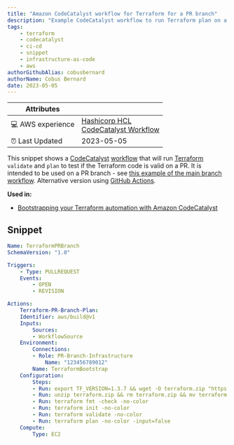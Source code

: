 ```yaml
---
title: "Amazon CodeCatalyst workflow for Terraform for a PR branch"
description: "Example CodeCatalyst workflow to run Terraform plan on a PR branch."
tags:
    - terraform
    - codecatalyst
    - ci-cd
    - snippet
    - infrastructure-as-code
    - aws
authorGithubAlias: cobusbernard
authorName: Cobus Bernard
date: 2023-05-05
---
```


| Attributes             |                                                                 |
|------------------------|-----------------------------------------------------------------|
| 💻 AWS experience      | [Hashicorp HCL](https://github.com/hashicorp/hcl) <br> [CodeCatalyst Workflow](https://docs.aws.amazon.com/codecatalyst/latest/userguide/workflow-reference.html?sc_channel=el&sc_campaign=devopswave&sc_content=snp_tf_cc_pr&sc_geo=mult&sc_country=mult&sc_outcome=acq) |
| ⏰ Last Updated        | 2023-05-05                                                       |

This snippet shows a [CodeCatalyst](https://codecatalyst.aws?sc_channel=el&sc_campaign=devopswave&sc_content=snp_tf_cc_pr&sc_geo=mult&sc_country=mult&sc_outcome=acq) [workflow](https://docs.aws.amazon.com/codecatalyst/latest/userguide/workflow-reference.html?sc_channel=el&sc_campaign=devopswave&sc_content=snp_tf_cc_pr&sc_geo=mult&sc_country=mult&sc_outcome=acq) that will run [Terraform](https://terraform.io) `validate` and `plan` to test if the Terraform code is valid on a PR. It is intended to be used on a PR branch - see [this example of the main branch workflow](./terraform-codecatalyst-workflow/). Alternative version using [GitHub Actions](./terraform-codecatalyst-github-actions-workflow-PR-branch/).

**Used in:**

* [Bootstrapping your Terraform automation with Amazon CodeCatalyst](../../tutorials/bootstrapping-terraform-automation-amazon-codecatalyst)

## Snippet

```yaml
Name: TerraformPRBranch
SchemaVersion: "1.0"

Triggers:
    - Type: PULLREQUEST
    Events:
        - OPEN
        - REVISION

Actions:
    Terraform-PR-Branch-Plan:
    Identifier: aws/build@v1
    Inputs:
        Sources:
        - WorkflowSource
    Environment:
        Connections:
        - Role: PR-Branch-Infrastructure
            Name: "123456789012"
        Name: TerraformBootstrap
    Configuration: 
        Steps:
        - Run: export TF_VERSION=1.3.7 && wget -O terraform.zip "https://releases.hashicorp.com/terraform/${TF_VERSION}/terraform_${TF_VERSION}_linux_amd64.zip"
        - Run: unzip terraform.zip && rm terraform.zip && mv terraform /usr/bin/terraform && chmod +x /usr/bin/terraform
        - Run: terraform fmt -check -no-color
        - Run: terraform init -no-color
        - Run: terraform validate -no-color
        - Run: terraform plan -no-color -input=false
    Compute:
        Type: EC2
```
